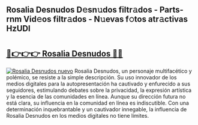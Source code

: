 ## Rosalia Desnudos D𝚎sn𝚞dos filtr𝚊dos - Parts-rnm Vid𝚎os filtr𝚊dos - N𝚞evas f𝚘tos atr𝚊ctivas HzUDI

# <h2><a href="http://mb8zjeb.tromn.icu/?c=Rosalia+Desnudos">🔗👉👉👉 Rosalia Desnudos 🔗🔗</a></h2>

[![Rosalia Desnudos nuevo](https://i.imgur.com/pEAQMta.gif)](http://mb8zjeb.tromn.icu/?c=Rosalia+Desnudos)
Rosalia Desnudos, un personaje multifacético y polémico, se resiste a la simple descripción. Su uso innovador de los medios digitales para la autopresentación ha cautivado y enfurecido a sus seguidores, estimulando debates sobre la privacidad, la expresión artística y la esencia de las comunidades en línea. Aunque su dirección futura no está clara, su influencia en la comunidad en línea es indiscutible. Con una determinación inquebrantable y un cautivador innegable, la influencia de Rosalia Desnudos en los medios digitales no tiene límites.

